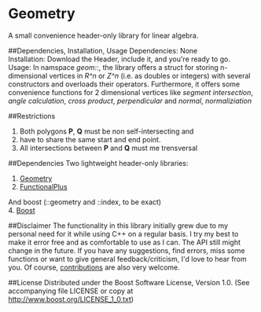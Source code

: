 # Geometry

A small convenience header-only library for linear algebra.

##Dependencies, Installation, Usage
Dependencies: None  
Installation: Download the Header, include it, and you're ready to go.  
Usage: In namspace *geom::*, the library offers a struct for storing n-dimensional vertices in *R^n* or *Z^n* (i.e. as doubles or integers) with several constructors and overloads their operators. Furthermore, it offers some convenience functions for 2 dimensional vertices like *segment intersection*, *angle calculation*, *cross product*, *perpendicular* and *normal*,  *normaliziation*   

##Restrictions
1. Both polygons **P**, **Q** must be non self-intersecting and
2. have to share the same start and end point.
3. All intersections between **P** and **Q** must me trensversal


##Dependencies
Two lightweight header-only libraries:  
1. [Geometry](https://github.com/CrikeeIP/Geometry)  
2. [FunctionalPlus](https://github.com/Dobiasd/FunctionalPlus)  

And boost (::geometry and ::index, to be exact)  
4. [Boost](http://www.boost.org/)


##Disclaimer
The functionality in this library initially grew due to my personal need for it while using C++ on a regular basis. I try my best to make it error free and as comfortable to use as I can. The API still might change in the future. If you have any suggestions, find errors, miss some functions or want to give general feedback/criticism, I'd love to hear from you. Of course, [contributions](https://github.com/CrikeeIP/OPTICS-Clustering/pulls) are also very welcome.

##License
Distributed under the Boost Software License, Version 1.0. (See accompanying file LICENSE or copy at http://www.boost.org/LICENSE_1_0.txt)
